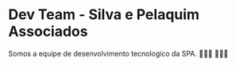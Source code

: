 # Dev Team - Silva e Pelaquim Associados

Somos a equipe de desenvolvimento tecnologico da SPA. 🧑🏻‍💻 🧑🏽‍💻
